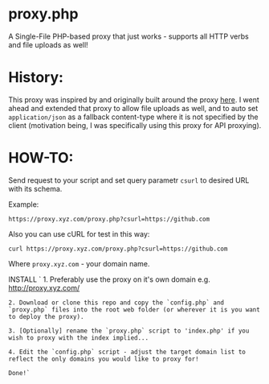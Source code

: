 # proxy.php
A Single-File PHP-based proxy that just works - supports all HTTP verbs and file uploads as well!

History:
========

This proxy was inspired by and originally built around the proxy [here](https://code.google.com/p/php-proxy/). 
I went ahead and extended that proxy to allow file uploads as well, and to auto set `application/json` as a fallback content-type
where it is not specified by the client (motivation being, I was specifically using this proxy for API proxying).

HOW-TO:
=======

Send request to your script and set query parametr `csurl` to desired URL with its schema.

Example:

`https://proxy.xyz.com/proxy.php?csurl=https://github.com`

Also you can use cURL for test in this way:

`curl https://proxy.xyz.com/proxy.php?csurl=https://github.com`

Where `proxy.xyz.com` - your domain name.

INSTALL
`    1. Preferably use the proxy on it's own domain e.g. http://proxy.xyz.com/
    
    2. Download or clone this repo and copy the `config.php` and `proxy.php` files into the root web folder (or wherever it is you want to deploy the proxy).
    
    3. [Optionally] rename the `proxy.php` script to 'index.php' if you wish to proxy with the index implied...
    
    4. Edit the `config.php` script - adjust the target domain list to reflect the only domains you would like to proxy for!
    
    Done!`
